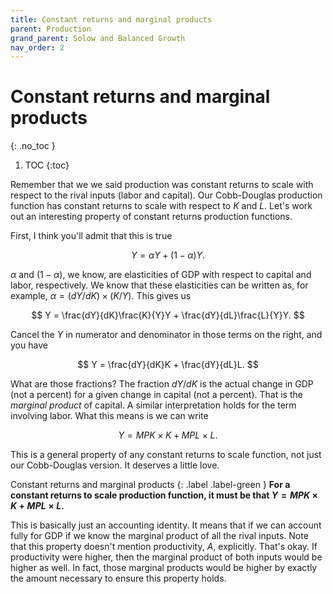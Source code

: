 ```yaml
---
title: Constant returns and marginal products
parent: Production
grand_parent: Solow and Balanced Growth
nav_order: 2
---
```


# Constant returns and marginal products
{: .no_toc }

1. TOC 
{:toc}

Remember that we we said production was constant returns to scale with respect to the rival inputs (labor and capital). Our Cobb-Douglas production function has constant returns to scale with respect to $K$ and $L$. Let's work out an interesting property of constant returns production functions. 

First, I think you'll admit that this is true

$$
Y = \alpha Y + (1-\alpha) Y.
$$

$\alpha$ and $(1-\alpha)$, we know, are elasticities of GDP with respect to capital and labor, respectively. We know that these elasticities can be written as, for example, $\alpha = (dY/dK)\times(K/Y)$. This gives us

$$
Y = \frac{dY}{dK}\frac{K}{Y}Y + \frac{dY}{dL}\frac{L}{Y}Y.
$$

Cancel the $Y$ in numerator and denominator in those terms on the right, and you have

$$
Y = \frac{dY}{dK}K + \frac{dY}{dL}L.
$$

What are those fractions? The fraction $dY/dK$ is the actual change in GDP (not a percent) for a given change in capital (not a percent). That is the *marginal product* of capital. A similar interpretation holds for the term involving labor. What this means is we can write

$$
Y = MPK \times K + MPL \times L.
$$

This is a general property of any constant returns to scale function, not just our Cobb-Douglas version. It deserves a little love.

Constant returns and marginal products
{: .label .label-green }
**For a constant returns to scale production function, it must be that $Y = MPK \times K + MPL \times L$.**

This is basically just an accounting identity. It means that if we can account fully for GDP if we know the marginal product of all the rival inputs. Note that this property doesn't mention productivity, $A$, explicitly. That's okay. If productivity were higher, then the marginal product of both inputs would be higher as well. In fact, those marginal products would be higher by exactly the amount necessary to ensure this property holds. 